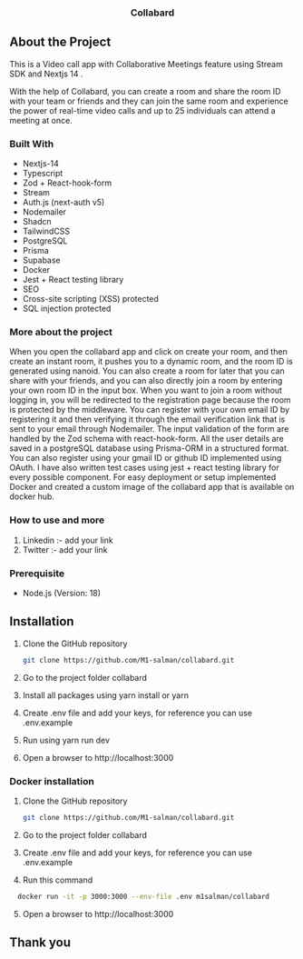  <h3 align="center">Collabard</h3>
 
## About the Project
This is a Video call app with Collaborative Meetings feature using Stream SDK and Nextjs 14 .

With the help of Collabard, you can create a room and share the room ID with your team or friends and they can join the same room and experience the power of real-time video calls and up to 25 individuals can attend a meeting at once.

### Built With
- Nextjs-14
- Typescript
- Zod + React-hook-form
- Stream
- Auth.js (next-auth v5)
- Nodemailer
- Shadcn
- TailwindCSS
- PostgreSQL
- Prisma
- Supabase
- Docker
- Jest + React testing library
- SEO
- Cross-site scripting (XSS) protected
- SQL injection protected

### More about the project
When you open the collabard app and click on create your room, and then create an instant room, it pushes you to a dynamic room, and the room ID is generated using nanoid. You can also create a room for later that you can share with your friends, and you can also directly join a room by entering your own room ID in the input box. When you want to join a room without logging in, you will be redirected to the registration page because the room is protected by the middleware. You can register with your own email ID by registering it and then verifying it through the email verification link that is sent to your email through Nodemailer. The input validation of the form are handled by the Zod schema with react-hook-form. All the user details are saved in a postgreSQL database using Prisma-ORM in a structured format. You can also register using your gmail ID or github ID implemented using OAuth. I have also written test cases using jest + react testing library for every possible component. For easy deployment or setup implemented Docker and created a custom image of the collabard app that is available on docker hub.
### How to use and more 
1. Linkedin :- add your link
2. Twitter :- add your link

### Prerequisite

- Node.js (Version: 18)

## Installation
1. Clone the GitHub repository
   ```sh
   git clone https://github.com/M1-salman/collabard.git
   ```

2. Go to the project folder collabard

3. Install all packages using yarn install or yarn

4. Create .env file and add your keys, for reference you can use .env.example

5. Run using yarn run dev

6. Open a browser to http://localhost:3000

### Docker installation
1. Clone the GitHub repository
   ```sh
   git clone https://github.com/M1-salman/collabard.git
   ```

2. Go to the project folder collabard

3. Create .env file and add your keys, for reference you can use .env.example

4.  Run this command
   ```sh
     docker run -it -p 3000:3000 --env-file .env m1salman/collabard
   ```

5. Open a browser to http://localhost:3000

## Thank you
